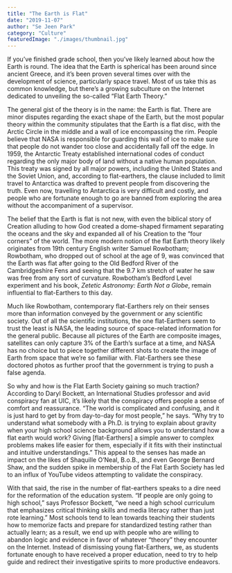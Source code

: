 ```yaml
---
title: "The Earth is Flat"
date: "2019-11-07"
author: "Se Jeen Park"
category: "Culture"
featuredImage: "./images/thumbnail.jpg"
---
```


If you’ve finished grade school, then you’ve likely learned about how the Earth is round. The idea that the Earth is spherical has been around since ancient Greece, and it’s been proven several times over with the development of science, particularly space travel. Most of us take this as common knowledge, but there’s a growing subculture on the Internet dedicated to unveiling the so-called “Flat Earth Theory.”

The general gist of the theory is in the name: the Earth is flat. There are minor disputes regarding the exact shape of the Earth, but the most popular theory within the community stipulates that the Earth is a flat disc, with the Arctic Circle in the middle and a wall of ice encompassing the rim. People believe that NASA is responsible for guarding this wall of ice to make sure that people do not wander too close and accidentally fall off the edge. In 1959, the Antarctic Treaty established international codes of conduct regarding the only major body of land without a native human population. This treaty was signed by all major powers, including the United States and the Soviet Union, and, according to flat-earthers, the clause included to limit travel to Antarctica was drafted to prevent people from discovering the truth. Even now, travelling to Antarctica is very difficult and costly, and people who are fortunate enough to go are banned from exploring the area without the accompaniment of a supervisor.

The belief that the Earth is flat is not new, with even the biblical story of Creation alluding to how God created a dome-shaped firmament separating the oceans and the sky and expanded all of his Creation to the “four corners” of the world. The more modern notion of the flat Earth theory likely originates from 19th century English writer Samuel Rowbotham; Rowbotham, who dropped out of school at the age of 9, was convinced that the Earth was flat after going to the Old Bedford River of the Cambridgeshire Fens and seeing that the 9.7 km stretch of water he saw was free from any sort of curvature. Rowbotham’s Bedford Level experiment and his book, _Zetetic Astronomy: Earth Not a Globe_, remain influential to flat-Earthers to this day.

Much like Rowbotham, contemporary flat-Earthers rely on their senses more than information conveyed by the government or any scientific society. Out of all the scientific institutions, the one flat-Earthers seem to trust the least is NASA, the leading source of space-related information for the general public. Because all pictures of the Earth are composite images, satellites can only capture 3% of the Earth’s surface at a time, and NASA has no choice but to piece together different shots to create the image of Earth from space that we’re so familiar with. Flat-Earthers see these doctored photos as further proof that the government is trying to push a false agenda.

So why and how is the Flat Earth Society gaining so much traction? According to Daryl Bockett, an International Studies professor and avid conspiracy fan at UIC, it’s likely that the conspiracy offers people a sense of comfort and reassurance. “The world is complicated and confusing, and it is just hard to get by from day-to-day for most people,” he says. “Why try to understand what somebody with a Ph.D. is trying to explain about gravity when your high school science background allows you to understand how a flat earth would work? Giving \[flat-Earthers\] a simple answer to complex problems makes life easier for them, especially if it fits with their instinctual and intuitive understandings.” This appeal to the senses has made an impact on the likes of Shaquille O’Neal, B.o.B., and even George Bernard Shaw, and the sudden spike in membership of the Flat Earth Society has led to an influx of YouTube videos attempting to validate the conspiracy.

With that said, the rise in the number of flat-earthers speaks to a dire need for the reformation of the education system. “If people are only going to high school,” says Professor Bockett, “we need a high school curriculum that emphasizes critical thinking skills and media literacy rather than just rote learning.” Most schools tend to lean towards teaching their students how to memorize facts and prepare for standardized testing rather than actually learn; as a result, we end up with people who are willing to abandon logic and evidence in favor of whatever “theory” they encounter on the Internet. Instead of dismissing young flat-Earthers, we, as students fortunate enough to have received a proper education, need to try to help guide and redirect their investigative spirits to more productive endeavors.
